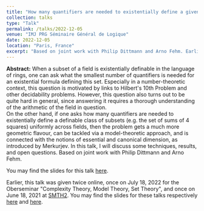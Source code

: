 ```yaml
---
title: "How many quantifiers are needed to existentially define a given subset of a field?"
collection: talks
type: "Talk"
permalink: /talks/2022-12-05
venue: "IMJ PRG Séminaire Général de Logique"
date: 2022-12-05
location: "Paris, France"
excerpt: "Based on joint work with Philip Dittmann and Arno Fehm. Earlier, this talk was given twice online, once on July 18, 2022 for the Oberseminar 'Complexity Theory, Model Theory, Set Theory', and once on June 18, 2021 at SMTH2."
---
```


**Abstract:** When a subset of a field is existentially definable in the language of rings, one can ask what the smallest number of quantifiers is needed for an existential formula defining this set. Especially in a number-theoretic context, this question is motivated by links to Hilbert's 10th Problem and other decidability problems. However, this question also turns out to be quite hard in general, since answering it requires a thorough understanding of the arithmetic of the field in question.  
On the other hand, if one asks how many quantifiers are needed to existentially define a definable class of subsets (e.g. the set of sums of 4 squares) uniformly across fields, then the problem gets a much more geometric flavour, can be tackled via a model-theoretic approach, and is connected with the notions of essential and canonical dimension, as introduced by Merkurjev. In this talk, I will discuss some techniques, results, and open questions. Based on joint work with Philip Dittmann and Arno Fehm.

You may find the slides for this talk [here](/files/existential-rank/ParijsDecember2022.pdf).

Earlier, this talk was given twice online, once on July 18, 2022 for the Oberseminar "Complexity Theory, Model Theory, Set Theory", and once on June 18, 2021 at [SMTH2](https://sites.google.com/view/smth2/home-page). You may find the slides for these talks respectively [here](/files/existential-rank/KonstanzJuly2022.pdf) and [here](/files/existential-rank/SMTH2.pdf).